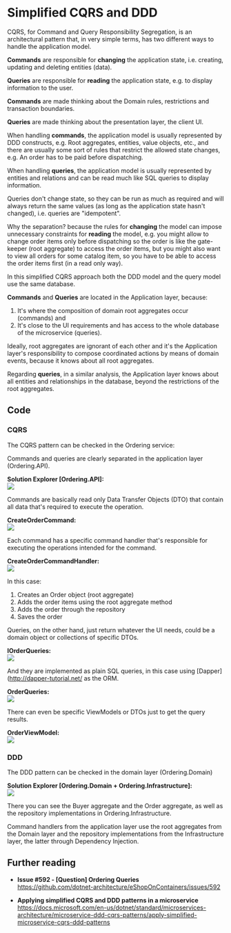Simplified CQRS and DDD
=======================

CQRS, for Command and Query Responsibility Segregation, is an architectural pattern that, in very simple terms, has two different ways to handle the application model.

**Commands** are responsible for **changing** the application state, i.e. creating, updating and deleting entities (data).

**Queries** are responsible for **reading** the application state, e.g. to display information to the user.

**Commands** are made thinking about the Domain rules, restrictions and transaction boundaries.

**Queries** are made thinking about the presentation layer, the client UI.

When handling **commands**, the application model is usually represented by DDD constructs, e.g. Root aggregates, entities, value objects, etc., and there are usually some sort of rules that restrict the allowed state changes, e.g. An order has to be paid before dispatching.

When handling **queries**, the application model is usually represented by entities and relations and can be read much like SQL queries to display information.

Queries don't change state, so they can be run as much as required and will always return the same values (as long as the application state hasn't changed), i.e. queries are "idempotent".

Why the separation? because the rules for **changing** the model can impose unnecessary constraints for **reading** the model, e.g. you might allow to change order items only before dispatching so the order is like the gate-keeper (root aggregate) to access the order items, but you might also want to view all orders for some catalog item, so you have to be able to access the order items first (in a read only way).

In this simplified CQRS approach both the DDD model and the query model use the same database.

**Commands** and **Queries** are located in the Application layer, because:

1. It's where the composition of domain root aggregates occur (commands) and
2. It's close to the UI requirements and has access to the whole database of the microservice (queries).
 
Ideally, root aggregates are ignorant of each other and it's the Application layer's responsibility to compose coordinated actions by means of domain events, because it knows about all root aggregates.

Regarding **queries**, in a similar analysis, the Application layer knows about all entities and relationships in the database, beyond the restrictions of the root aggregates.

Code
----

### CQRS
The CQRS pattern can be checked in the Ordering service:

Commands and queries are clearly separated in the application layer (Ordering.API).

**Solution Explorer [Ordering.API]:**  
![](devenv_2018-05-22_18-00-24.png)

Commands are basically read only Data Transfer Objects (DTO) that contain all data that's required to execute the operation.

**CreateOrderCommand:**  
![](devenv_2018-05-22_18-13-35.png)

Each command has a specific command handler that's responsible for executing the operations intended for the command.

**CreateOrderCommandHandler:**  
![](devenv_2018-05-22_18-22-23.png)

In this case:

1. Creates an Order object (root aggregate)
2. Adds the order items using the root aggregate method
3. Adds the order through the repository
4. Saves the order

Queries, on the other hand, just return whatever the UI needs, could be a domain object or collections of specific DTOs.

**IOrderQueries:**  
![](devenv_2018-05-22_18-40-25.png)

And they are implemented as plain SQL queries, in this case using [Dapper](http://dapper-tutorial.net/ as the ORM.

**OrderQueries:**  
![](devenv_2018-05-22_18-48-36.png)

There can even be specific ViewModels or DTOs just to get the query results.

**OrderViewModel:**  
![](devenv_2018-05-22_19-11-30.png)

### DDD
The DDD pattern can be checked in the domain layer (Ordering.Domain)

**Solution Explorer [Ordering.Domain + Ordering.Infrastructure]:**  
![](devenv_2018-05-22_18-52-58.png)

There you can see the Buyer aggregate and the Order aggregate, as well as the repository implementations in Ordering.Infrastructure.

Command handlers from the application layer use the root aggregates from the Domain layer and the repository implementations from the Infrastructure layer, the latter through Dependency Injection.

Further reading
---------------

* **Issue #592 - [Question] Ordering Queries** <br/>  https://github.com/dotnet-architecture/eShopOnContainers/issues/592

* **Applying simplified CQRS and DDD patterns in a microservice** <br/>
https://docs.microsoft.com/en-us/dotnet/standard/microservices-architecture/microservice-ddd-cqrs-patterns/apply-simplified-microservice-cqrs-ddd-patterns

